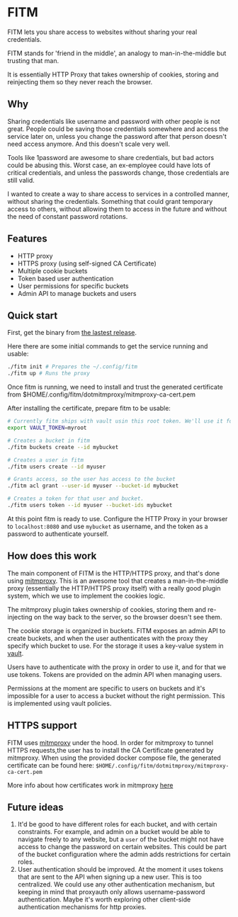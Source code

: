 # FITM

FITM lets you share access to websites without sharing your real credentials.

FITM stands for 'friend in the middle', an analogy to man-in-the-middle but trusting that man.

It is essentially HTTP Proxy that takes ownership of cookies, storing and reinjecting them so they never reach the browser.

## Why

Sharing credentials like username and password with other people is not great. People could be saving those credentials somewhere and access the service later on, unless you change the password after that person doesn't need access anymore. And this doesn't scale very well.

Tools like 1password are awesome to share credentials, but bad actors could be abusing this. Worst case, an ex-employee could have lots of critical credentials, and unless the passwords change, those credentials are still valid.

I wanted to create a way to share access to services in a controlled manner, without sharing the credentials. Something that could grant temporary access to others, without allowing them to access in the future and without the need of constant password rotations.

## Features

- HTTP proxy
- HTTPS proxy (using self-signed CA Certificate)
- Multiple cookie buckets
- Token based user authentication
- User permissions for specific buckets
- Admin API to manage buckets and users

## Quick start

First, get the binary from [the lastest release](https://github.com/acroca/fitm/releases/latest).

Here there are some initial commands to get the service running and usable:

```sh
./fitm init # Prepares the ~/.config/fitm
./fitm up # Runs the proxy
```

Once fitm is running, we need to install and trust the generated certificate from $HOME/.config/fitm/dotmitmproxy/mitmproxy-ca-cert.pem

After installing the certificate, prepare fitm to be usable:

```sh
# Currently fitm ships with vault usin this root token. We'll use it for the following commands from the CLI
export VAULT_TOKEN=myroot

# Creates a bucket in fitm
./fitm buckets create --id mybucket

# Creates a user in fitm
./fitm users create --id myuser

# Grants access, so the user has access to the bucket
./fitm acl grant --user-id myuser --bucket-id mybucket

# Creates a token for that user and bucket.
./fitm users token --id myuser --bucket-ids mybucket
```

At this point fitm is ready to use. Configure the HTTP Proxy in your browser to `localhost:8080` and use `mybucket` as username, and the token as a password to authenticate yourself.

## How does this work

The main component of FITM is the HTTP/HTTPS proxy, and that's done using [mitmproxy](https://mitmproxy.org/). This is an awesome tool that creates a man-in-the-middle proxy (essentially the HTTP/HTTPS proxy itself) with a really good plugin system, which we use to implement the cookies logic.

The mitmproxy plugin takes ownership of cookies, storing them and re-injecting on the way back to the server, so the browser doesn't see them.

The cookie storage is organized in buckets. FITM exposes an admin API to create buckets, and when the user authenticates with the proxy they specify which bucket to use. For the storage it uses a key-value system in [vault](https://www.vaultproject.io/).

Users have to authenticate with the proxy in order to use it, and for that we use tokens. Tokens are provided on the admin API when managing users.

Permissions at the moment are specific to users on buckets and it's impossible for a user to access a bucket without the right permission. This is implemented using vault policies.

## HTTPS support

FITM uses [mitmproxy](https://mitmproxy.org/) under the hood. In order for mitmproxy to tunnel HTTPS requests,the user
has to install the CA Certificate generated by mitmproxy. When using the provided docker compose file, the generated
certificate can be found here: `$HOME/.config/fitm/dotmitmproxy/mitmproxy-ca-cert.pem`

More info about how certificates work in mitmproxy [here](https://docs.mitmproxy.org/stable/concepts-certificates/)

## Future ideas

1. It'd be good to have different roles for each bucket, and with certain constraints. For example, and admin on a bucket would be able to navigate freely to any website, but a `user` of the bucket might not have access to change the password on certain websites. This could be part of the bucket configuration where the admin adds restrictions for certain roles.
2. User authentication should be improved. At the moment it uses tokens that are sent to the API when signing up a new user. This is too centralized. We could use any other authentication mechanism, but keeping in mind that proxyauth only allows username-password authentication. Maybe it's worth exploring other client-side authentication mechanisms for http proxies.
